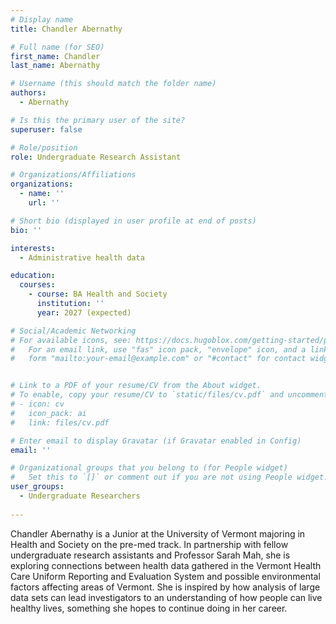 ```yaml
---
# Display name
title: Chandler Abernathy

# Full name (for SEO)
first_name: Chandler
last_name: Abernathy

# Username (this should match the folder name)
authors:
  - Abernathy

# Is this the primary user of the site?
superuser: false

# Role/position
role: Undergraduate Research Assistant

# Organizations/Affiliations
organizations:
  - name: ''
    url: ''

# Short bio (displayed in user profile at end of posts)
bio: ''

interests:
  - Administrative health data

education:
  courses:
    - course: BA Health and Society
      institution: ''
      year: 2027 (expected)

# Social/Academic Networking
# For available icons, see: https://docs.hugoblox.com/getting-started/page-builder/#icons
#   For an email link, use "fas" icon pack, "envelope" icon, and a link in the
#   form "mailto:your-email@example.com" or "#contact" for contact widget.


# Link to a PDF of your resume/CV from the About widget.
# To enable, copy your resume/CV to `static/files/cv.pdf` and uncomment the lines below.
# - icon: cv
#   icon_pack: ai
#   link: files/cv.pdf

# Enter email to display Gravatar (if Gravatar enabled in Config)
email: ''

# Organizational groups that you belong to (for People widget)
#   Set this to `[]` or comment out if you are not using People widget.
user_groups:
  - Undergraduate Researchers
  
---
```


Chandler Abernathy is a Junior at the University of Vermont majoring in Health and Society on the pre-med track. In partnership with fellow undergraduate research assistants and Professor Sarah Mah, she is exploring connections between health data gathered in the Vermont Health Care Uniform Reporting and Evaluation System and possible environmental factors affecting areas of Vermont. She is inspired by how analysis of large data sets can lead investigators to an understanding of how people can live healthy lives, something she hopes to continue doing in her career. 